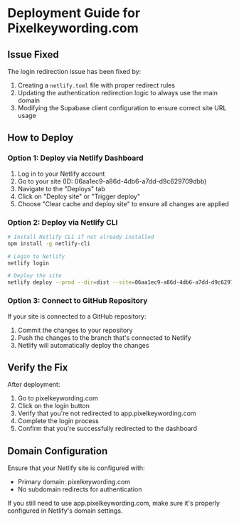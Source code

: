# Deployment Guide for Pixelkeywording.com

## Issue Fixed
The login redirection issue has been fixed by:
1. Creating a `netlify.toml` file with proper redirect rules
2. Updating the authentication redirection logic to always use the main domain
3. Modifying the Supabase client configuration to ensure correct site URL usage

## How to Deploy

### Option 1: Deploy via Netlify Dashboard
1. Log in to your Netlify account
2. Go to your site (ID: 06aa1ec9-a86d-4db6-a7dd-d9c629709dbb)
3. Navigate to the "Deploys" tab
4. Click on "Deploy site" or "Trigger deploy"
5. Choose "Clear cache and deploy site" to ensure all changes are applied

### Option 2: Deploy via Netlify CLI
```bash
# Install Netlify CLI if not already installed
npm install -g netlify-cli

# Login to Netlify
netlify login

# Deploy the site
netlify deploy --prod --dir=dist --site=06aa1ec9-a86d-4db6-a7dd-d9c629709dbb
```

### Option 3: Connect to GitHub Repository
If your site is connected to a GitHub repository:
1. Commit the changes to your repository
2. Push the changes to the branch that's connected to Netlify
3. Netlify will automatically deploy the changes

## Verify the Fix
After deployment:
1. Go to pixelkeywording.com
2. Click on the login button
3. Verify that you're not redirected to app.pixelkeywording.com
4. Complete the login process
5. Confirm that you're successfully redirected to the dashboard

## Domain Configuration
Ensure that your Netlify site is configured with:
- Primary domain: pixelkeywording.com
- No subdomain redirects for authentication

If you still need to use app.pixelkeywording.com, make sure it's properly configured in Netlify's domain settings.
